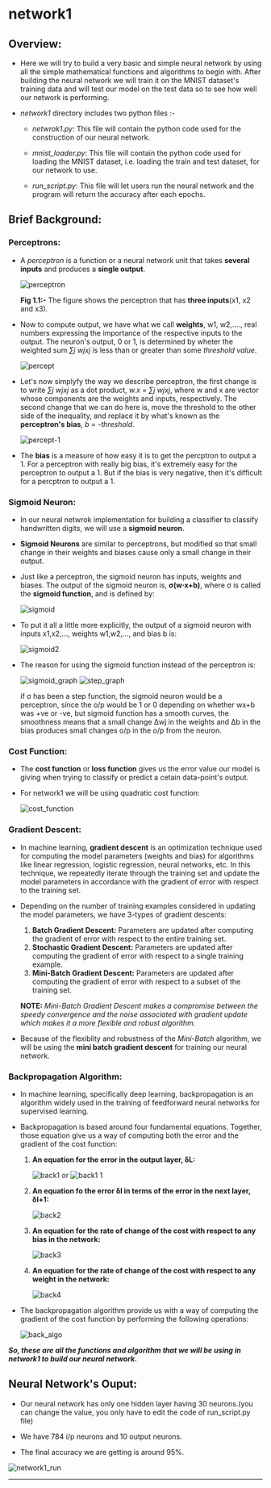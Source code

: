 # network1

## Overview:


* Here we will try to build a very basic and simple neural network by using all the simple mathematical functions and algorithms to begin with. After building the neural network we will train it on the MNIST dataset's training data and will test our model on the test data so to see how well our network is performing.

* *network1* directory includes two python files :-
  
  * *netwrok1.py*: This file will contain the python code used for the construction of our neural network.
  
  * *mnist_loader.py*: This file will contain the python code used for loading the MNIST dataset, i.e. loading the train and test dataset, for our network to use.
  
  * *run_script.py*: This file will let users run the neural network and the program will return the accuracy after each epochs.
  
  
## Brief Background:

### Perceptrons:
  
  * A *perceptron* is a function or a neural network unit that takes **several inputs** and produces a **single output**.
  
    ![perceptron](https://user-images.githubusercontent.com/33928040/68084256-5437d380-fe59-11e9-8915-4682335b3460.png)
  
    **Fig 1.1:-** The figure shows the perceptron that has **three inputs**(x1, x2 and x3). 
  
  * Now to compute output, we have what we call **weights**, w1, w2,...., real numbers expressing the importance of the respective inputs to the output. The neuron's output, 0 or 1, is determined by wheter the weighted sum *∑j wjxj* is less than or greater than some *threshold value*.
   
      ![percept](https://user-images.githubusercontent.com/33928040/68084321-361ea300-fe5a-11e9-82ce-c2ca57be2019.PNG)

   * Let's now simplyfy the way we describe perceptron, the first change is to write *∑j wjxj* as a dot product, *w.x = ∑j wjxj*, where w and x are vector whose components are the weights and inputs, respectively. The second change that we can do here is, move the threshold to the other side of the inequality, and replace it by what's known as the **perceptron's bias**, *b = -threshold*.
   
      ![percept-1](https://user-images.githubusercontent.com/33928040/68084387-bf35da00-fe5a-11e9-8963-6321d09dd29b.PNG)
  
   * The **bias** is a measure of how easy it is to get the percptron to output a 1. For a perceptron with really big bias, it's extremely easy for the perceptron to output a 1. But if the bias is very negative, then it's difficult for a percptron to output a 1.
   
### Sigmoid Neuron:

  * In our neural netwrok implementation for building a classifier to classify handwritten digits, we will use a **sigmoid neuron**.
  
  * **Sigmoid Neurons** are similar to perceptrons, but modified so that small change in their weights and biases cause only a small change in their output.
  
  * Just like a perceptron, the sigmoid neuron has inputs, weights and biases. The output of the sigmoid neuron is, **σ(w⋅x+b)**, where σ is called the **sigmoid function**, and is defined by:
  
      ![sigmoid](https://user-images.githubusercontent.com/33928040/68084598-a844b700-fe5d-11e9-8286-ae8b48065bde.PNG)

   * To put it all a little more explicitly, the output of a sigmoid neuron with inputs x1,x2,…, weights w1,w2,…, and bias b is:
                                                        
      ![sigmoid2](https://user-images.githubusercontent.com/33928040/68084604-cf02ed80-fe5d-11e9-8f7c-36765f628c79.PNG)
      
   * The reason for using the sigmoid function instead of the perceptron is:
   
      ![sigmoid_graph](https://user-images.githubusercontent.com/33928040/68084701-22297000-fe5f-11e9-9542-8f7324fa8a7b.PNG)   ![step_graph](https://user-images.githubusercontent.com/33928040/68084705-31a8b900-fe5f-11e9-8370-5a8e18682805.PNG)
      
      if σ has been a step function, the sigmoid neuron would be a perceptron, since the o/p would be 1 or 0 depending on whether wx+b was +ve or -ve, but sigmoid function has a smooth curves, the smoothness means that a small change Δwj in the weights and Δb in the bias produces small changes o/p in the o/p from the neuron.
    
### Cost Function:

  * The **cost function** or **loss function** gives us the error value our model is giving when trying to classify or predict a cetain data-point's output.
  
  * For network1 we will be using quadratic cost function:
      
     ![cost_function](https://user-images.githubusercontent.com/33928040/68085425-fa3e0a80-fe66-11e9-953b-86ca159e551c.PNG)
    
### Gradient Descent:

  * In machine learning, **gradient descent** is an optimization technique used for computing the model parameters (weights and bias) for algorithms like linear regression, logistic regression, neural networks, etc. In this technique, we repeatedly iterate through the training set and update the model parameters in accordance with the gradient of error with respect to the training set.
  
  * Depending on the number of training examples considered in updating the model parameters, we have 3-types of gradient descents:
    
      1. **Batch Gradient Descent:** Parameters are updated after computing the gradient of error with respect to the entire training set.
      2. **Stochastic Gradient Descent:** Parameters are updated after computing the gradient of error with respect to a single training example.
      3. **Mini-Batch Gradient Descent:** Parameters are updated after computing the gradient of error with respect to a subset of the training set.
      
       **NOTE:** *Mini-Batch Gradient Descent makes a compromise between the speedy convergence and the noise associated with gradient update which makes it a more flexible and robust algorithm.*
  
  * Because of the flexiblity and robustness of the *Mini-Batch* algorithm, we will be using the **mini batch gradient descent** for training our neural network.
                                               
### Backpropagation Algorithm:

  * In machine learning, specifically deep learning, backpropagation is an algorithm widely used in the training of feedforward neural networks for supervised learning.
  
  * Backpropagation is based around four fundamental equations. Together, those equation give us a way of computing both the error and the gradient of the cost function:
  
    1. **An equation for the error in the output layer, δL:** 
         
         ![back1](https://user-images.githubusercontent.com/33928040/68085555-21490c00-fe68-11e9-94c3-fbe723fce164.PNG)   or   ![back1 1](https://user-images.githubusercontent.com/33928040/68085646-1fcc1380-fe69-11e9-9e03-141927a4fd25.PNG)
         
    2. **An equation fo the error δl in terms of the error in the next layer, δl+1:**
         
         ![back2](https://user-images.githubusercontent.com/33928040/68085592-856bd000-fe68-11e9-8b4b-c26b648a763c.PNG)
         
    3. **An equation for the rate of change of the cost with respect to any bias in the network:**
    
         ![back3](https://user-images.githubusercontent.com/33928040/68085612-b9df8c00-fe68-11e9-93aa-5a046bea8765.PNG)

    4. **An equation for the rate of change of the cost with respect to any weight in the network:**
    
         ![back4](https://user-images.githubusercontent.com/33928040/68085627-e4314980-fe68-11e9-9076-ae022985baff.PNG)

  * The backpropagation algorithm provide us with a way of computing the gradient of the cost function by performing the following operations:
    
    ![back_algo](https://user-images.githubusercontent.com/33928040/68085697-bdbfde00-fe69-11e9-9eea-70da2e20bc41.PNG)



***So, these are all the functions and algorithm that we will be using in network1 to build our neural network.***

## Neural Network's Ouput:

  * Our neural network has only one hidden layer having 30 neurons.(you can change the value, you only have to edit the code of run_script.py file)
  
  * We have 784 i/p neurons and 10 output neurons.
  
  * The final accuracy we are getting is around 95%.
  
  ![network1_run](https://user-images.githubusercontent.com/33928040/68215927-14621f00-0006-11ea-9ea7-8ecc128f5022.PNG)

---
